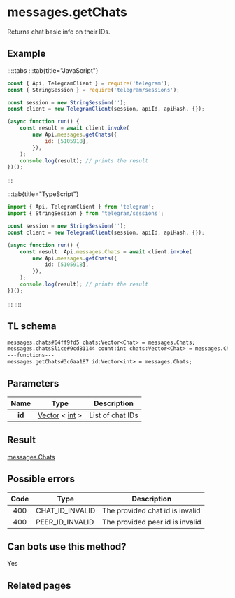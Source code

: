 # messages.getChats

Returns chat basic info on their IDs.

## Example

::::tabs
:::tab{title="JavaScript"}

```js
const { Api, TelegramClient } = require('telegram');
const { StringSession } = require('telegram/sessions');

const session = new StringSession('');
const client = new TelegramClient(session, apiId, apiHash, {});

(async function run() {
    const result = await client.invoke(
        new Api.messages.getChats({
            id: [5105918],
        }),
    );
    console.log(result); // prints the result
})();
```

:::

:::tab{title="TypeScript"}

```ts
import { Api, TelegramClient } from 'telegram';
import { StringSession } from 'telegram/sessions';

const session = new StringSession('');
const client = new TelegramClient(session, apiId, apiHash, {});

(async function run() {
    const result: Api.messages.Chats = await client.invoke(
        new Api.messages.getChats({
            id: [5105918],
        }),
    );
    console.log(result); // prints the result
})();
```

:::
::::

## TL schema

```txt
messages.chats#64ff9fd5 chats:Vector<Chat> = messages.Chats;
messages.chatsSlice#9cd81144 count:int chats:Vector<Chat> = messages.Chats;
---functions---
messages.getChats#3c6aa187 id:Vector<int> = messages.Chats;
```

## Parameters

|  Name  | Type                                                                                              | Description      |
| :----: | ------------------------------------------------------------------------------------------------- | ---------------- |
| **id** | [Vector](https://core.telegram.org/type/Vector%20t) < [int](https://core.telegram.org/type/int) > | List of chat IDs |

## Result

[messages.Chats](https://core.telegram.org/type/messages.Chats)

## Possible errors

| Code | Type            | Description                     |
| :--: | --------------- | ------------------------------- |
| 400  | CHAT_ID_INVALID | The provided chat id is invalid |
| 400  | PEER_ID_INVALID | The provided peer id is invalid |

## Can bots use this method?

Yes

## Related pages

